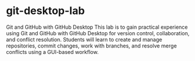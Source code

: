 # git-desktop-lab
Git and GitHub with GitHub Desktop
This lab is to gain practical experience using Git and GitHub with GitHub Desktop for version control, collaboration, and conflict resolution. Students will learn to create and manage repositories, commit changes, work with branches, and resolve merge conflicts using a GUI-based workflow.